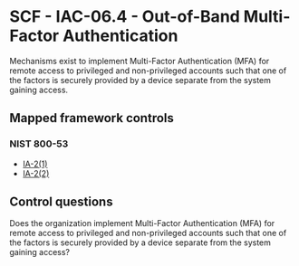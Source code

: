 # SCF - IAC-06.4 - Out-of-Band Multi-Factor Authentication
Mechanisms exist to implement Multi-Factor Authentication (MFA) for remote access to privileged and non-privileged accounts such that one of the factors is securely provided by a device separate from the system gaining access. 
## Mapped framework controls
### NIST 800-53
- [IA-2(1)](../nist80053/ia-2-1.md)
- [IA-2(2)](../nist80053/ia-2-2.md)
  
## Control questions
Does the organization implement Multi-Factor Authentication (MFA) for remote access to privileged and non-privileged accounts such that one of the factors is securely provided by a device separate from the system gaining access? 
  
